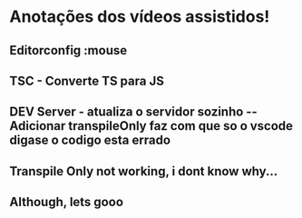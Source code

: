 # Anotações dos vídeos assistidos!
## Editorconfig :mouse
## TSC - Converte TS para JS
## DEV Server - atualiza o servidor sozinho -- Adicionar transpileOnly faz com que so o vscode digase o codigo esta errado
## Transpile Only not working, i dont know why...
## Although, lets gooo